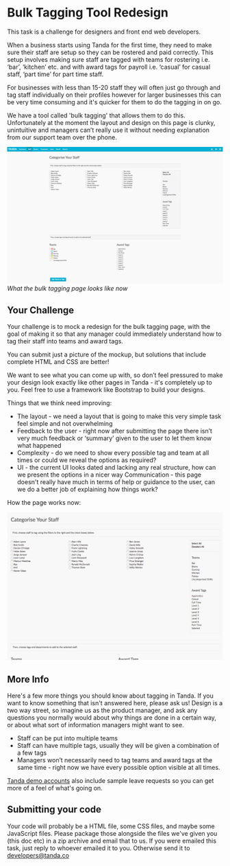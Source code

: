 # Bulk Tagging Tool Redesign

This task is a challenge for designers and front end web developers.

When a business starts using Tanda for the first time, they need to make sure their staff are setup so they can be rostered and paid correctly.
This setup involves making sure staff are tagged with teams for rostering i.e. ‘bar’, ‘kitchen’ etc. and with award tags for payroll i.e. ‘casual’ for casual staff, ‘part time’ for part time staff.

For businesses with less than 15-20 staff they will often just go through and tag staff individually on their profiles however for larger businesses this can be very time consuming and it's quicker for them to do the tagging in on go.

We have a tool called 'bulk tagging' that allows them to do this. Unfortunately at the moment the layout and design on this page is clunky, unintuitive and managers can’t really use it without needing explanation from our support team over the phone.

![Bulk Tagging Page](bulk-tag.png)
_What the bulk tagging page looks like now_

## Your Challenge

Your challenge is to mock a redesign for the bulk tagging page, with the goal of making it so that any manager could immediately understand how to tag their staff into teams and award tags.

You can submit just a picture of the mockup, but solutions that include complete HTML and CSS are better!

We want to see what you can come up with, so don’t feel pressured to make your design look exactly like other pages in Tanda - it's completely up to you. Feel free to use a framework like Bootstrap to build your designs.

Things that we think need improving:

- The layout - we need a layout that is going to make this very simple task feel simple and not overwhelming
- Feedback to the user - right now after submitting the page there isn’t very much feedback or ‘summary’ given to the user to let them know what happened
- Complexity - do we need to show every possible tag and team at all times or could we reveal the options as required?
- UI - the current UI looks dated and lacking any real structure, how can we present the options in a nicer way
Communication - this page doesn't really have much in terms of help or guidance to the user, can we do a better job of explaining how things work?

How the page works now:

![Bulk Tagging Page](how-the-page-works.gif)

## More Info

Here's a few more things you should know about tagging in Tanda. If you want to know something that isn't answered here, please ask us! Design is a two way street, so imagine us as the product manager, and ask any questions you normally would about why things are done in a certain way, or about what sort of information managers might want to see.

- Staff can be put into multiple teams
- Staff can have multiple tags, usually they will be given a combination of a few tags
- Managers won’t necessarily need to tag teams and award tags at the same time - right now we have every possible option visible at all times.

[Tanda demo accounts](https://my.tanda.co/try/?utm_source=Github&utm_medium=challenge&utm_campaign=design-front-end) also include sample leave requests so you can get more of a feel of what's going on.

## Submitting your code

Your code will probably be a HTML file, some CSS files, and maybe some JavaScript files. Please package those alongside the files we've given you (this doc etc) in a zip archive and email that to us. If you were emailed this task, just reply to whoever emailed it to you. Otherwise send it to developers@tanda.co
